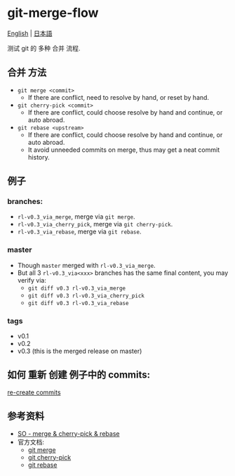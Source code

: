 # git-merge-flow

[English](../../readme.md) | [日本語](../jp/readme.md)

测试 git 的 多种 合并 流程.

## 合并 方法
- `git merge <commit>`
  - If there are conflict, need to resolve by hand, or reset by hand.
- `git cherry-pick <commit>`
  - If there are conflict, could choose resolve by hand and continue, or auto abroad.
- `git rebase <upstream>`
  - If there are conflict, could choose resolve by hand and continue, or auto abroad.
  - It avoid unneeded commits on merge, thus may get a neat commit history.

## 例子
### branches:
  - `rl-v0.3_via_merge`, merge via `git merge`.
  - `rl-v0.3_via_cherry_pick`, merge via `git cherry-pick`.
  - `rl-v0.3_via_rebase`, merge via `git rebase`.
###  master
  - Though `master` merged with `rl-v0.3_via_merge`.
  - But all 3 `rl-v0.3_via<xxx>` branches has the same final content, you may verify via:
    - `git diff v0.3 rl-v0.3_via_merge`
    - `git diff v0.3 rl-v0.3_via_cherry_pick`
    - `git diff v0.3 rl-v0.3_via_rebase`
### tags
  - v0.1
  - v0.2
  - v0.3 (this is the merged release on master)

## 如何 重新 创建 例子中的 commits:
  [re-create commits](../re-create-commits.md)

## 参考资料
- [SO - merge & cherry-pick & rebase](https://stackoverflow.com/a/1241829)
- 官方文档:
    - [git merge](https://git-scm.com/docs/git-merge)
    - [git cherry-pick](https://git-scm.com/docs/git-cherry-pick)
    - [git rebase](https://git-scm.com/docs/git-rebase)

